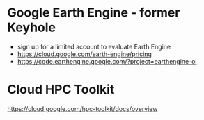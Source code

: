 # Google Earth Engine - former Keyhole
- sign up for a limited account to evaluate Earth Engine
- https://cloud.google.com/earth-engine/pricing
- https://code.earthengine.google.com/?project=earthengine-ol

# Cloud HPC Toolkit
https://cloud.google.com/hpc-toolkit/docs/overview
